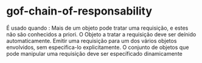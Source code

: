 # gof-chain-of-responsability

É usado quando : Mais de um objeto pode tratar uma requisição, e estes não são conhecidos a priori. O
Objeto a tratar a requisição deve ser deínido automaticamente. Emitir uma requisição para um dos
vários objetos envolvidos, sem especifica-lo explicitamente. O conjunto de objetos que pode manipular
uma requisição deve ser específicado dinamicamente
